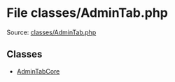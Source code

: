 File classes/AdminTab.php
=========

Source: [classes/AdminTab.php](https://github.com/PrestaShop/PrestaShop/blob/1.6.0.4/classes/AdminTab.php)


Classes
-------

* [AdminTabCore](class.AdminTabCore.md)


